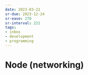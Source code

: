 ```yaml
---
date: 2023-03-21
sr-due: 2023-12-24
sr-ease: 270
sr-interval: 221
tags:
- inbox
- development
- programming
---
```


# Node (networking)
